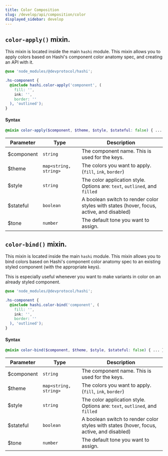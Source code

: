 ```yaml
---
title: Color Composition
slug: /develop/api/composition/color
displayed_sidebar: develop
---
```

## `color-apply()` mixin.
This mixin is located inside the main `hashi` module. This mixin allows you to apply colors based on Hashi's component color anatomy spec, and creating an API with it.

```scss
@use 'node_modules/@devprotocol/hashi';

.hs-component {
  @include hashi.color-apply('component', (
    fill: '',
    ink: '',
    border: ''
  ), 'outlined');
}
```

#### Syntax
```scss
@mixin color-apply($component, $theme, $style, $stateful: false) { ... }
```
| Parameter  | Type                  | Description                                                                              |
|------------|-----------------------|------------------------------------------------------------------------------------------|
| $component | `string`              | The component name. This is used for the keys.                                           |
| $theme     | `map<string, string>` | The colors you want to apply. (`fill`, `ink`, `border`)                                  |
| $style     | `string`              | The color application style. Options are: `text`, `outlined`, and `filled`               |
| $stateful  | `boolean`             | A boolean switch to render color styles with states (hover, focus, active, and disabled) |
| $tone      | `number`              | The default tone you want to assign.                                                     |

## `color-bind()` mixin.
This mixin is located inside the main `hashi` module. This mixin allows you to bind colors based on Hashi's component color anatomy spec to an existing styled component (with the appropriate keys).

This is especially useful whenever you want to make variants in color on an already styled component.

```scss
@use 'node_modules/@devprotocol/hashi';

.hs-component {
  @include hashi.color-bind('component', (
    fill: '',
    ink: '',
    border: ''
  ), 'outlined');
}
```

#### Syntax
```scss
@mixin color-bind($component, $theme, $style, $stateful: false) { ... }
```
| Parameter  | Type                  | Description                                                                              |
|------------|-----------------------|------------------------------------------------------------------------------------------|
| $component | `string`              | The component name. This is used for the keys.                                           |
| $theme     | `map<string, string>` | The colors you want to apply. (`fill`, `ink`, `border`)                                  |
| $style     | `string`              | The color application style. Options are: `text`, `outlined`, and `filled`               |
| $stateful  | `boolean`             | A boolean switch to render color styles with states (hover, focus, active, and disabled) |
| $tone      | `number`              | The default tone you want to assign.                                                     |